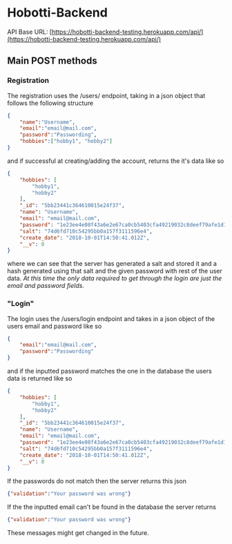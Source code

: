 # Hobotti-Backend

API Base URL:
[https://hobotti-backend-testing.herokuapp.com/api/](https://hobotti-backend-testing.herokuapp.com/api/)

## Main POST methods
### Registration
The registration uses the /users/ endpoint, taking in a json object that follows the following structure
```json
{
	"name":"Username",
	"email":"email@mail.com",
	"password":"Passwording",
	"hobbies":["hobby1", "hobby2"]
}
```
and if successful at creating/adding the account, returns the it's data like so 
```json
{
    "hobbies": [
        "hobby1",
        "hobby2"
    ],
    "_id": "5bb23441c364610015e24f37",
    "name": "Username",
    "email": "email@mail.com",
    "password": "1e23ee4e08f43a6e2e67ca0cb5403cfa49219032c8deef79afe1d17dc3a827c49278081ad4502d70795d305497182d1a67899c0b58bc7b4d9d92649be8d01a91",
    "salt": "74d6fd710c54295bb0a157f3111596e4",
    "create_date": "2018-10-01T14:50:41.012Z",
    "__v": 0
}
```

where we can see that the server has generated a salt and stored it and a hash generated using that salt and the given password with rest of the user data.
*At this time the only data required to get through the login are just the email and password fields.*

### "Login"
The login uses the /users/login endpoint and takes in a json object of the users email and password like so
```json
{
	"email":"email@mail.com",
	"password":"Passwording"
}
```
and if the inputted password matches the one in the database the users data is returned like so
```json
{
    "hobbies": [
        "hobby1",
        "hobby2"
    ],
    "_id": "5bb23441c364610015e24f37",
    "name": "Username",
    "email": "email@mail.com",
    "password": "1e23ee4e08f43a6e2e67ca0cb5403cfa49219032c8deef79afe1d17dc3a827c49278081ad4502d70795d305497182d1a67899c0b58bc7b4d9d92649be8d01a91",
    "salt": "74d6fd710c54295bb0a157f3111596e4",
    "create_date": "2018-10-01T14:50:41.012Z",
    "__v": 0
}
```

If the passwords do not match then the server returns this json
```json
{"validation":"Your password was wrong"}
```
If the the inputted email can't be found in the database the server returns
```json
{"validation":"Your password was wrong"}
```
These messages might get changed in the future.
